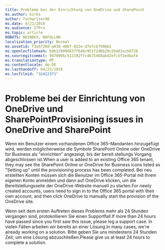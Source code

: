 ```yaml
---
title: Probleme bei der Einrichtung von OneDrive und SharePoint
ms.author: kirks
author: Techwriter40
ms.date: 9/21/2018
ms.audience: ITPro
ms.topic: article
ROBOTS: NOINDEX, NOFOLLOW
localization_priority: Normal
ms.assetid: f3a5720d-a030-40b7-832e-d7e7c6799bb1
ms.openlocfilehash: b9b129996837f646c951f2d0b29c28dd1ecb0728
ms.sourcegitcommit: 9d78905c512192ffc4675468abd2efc5f2e4baf4
ms.translationtype: MT
ms.contentlocale: de-DE
ms.lasthandoff: 04/23/2019
ms.locfileid: "32422371"
---
```

# <a name="provisioning-issues-in-onedrive-and-sharepoint"></a><span data-ttu-id="82499-102">Probleme bei der Einrichtung von OneDrive und SharePoint</span><span class="sxs-lookup"><span data-stu-id="82499-102">Provisioning issues in OneDrive and SharePoint</span></span>

<span data-ttu-id="82499-103">Wenn ein Benutzer einem vorhandenen Office 365-Mandanten hinzugefügt wird, werden möglicherweise die Symbole SharePoint Online oder OneDrive for Business als "einrichten" angezeigt, bis der bereit stellungs Vorgang abgeschlossen ist.</span><span class="sxs-lookup"><span data-stu-id="82499-103">When a user is added to an existing Office 365 tenant, they may see the SharePoint Online or OneDrive for Business icons listed as "Setting up" until the provisioning process has been completed.</span></span> <span data-ttu-id="82499-104">Bei neu erstellten Konten müssen sich die Benutzer im Office 365-Portal mit Ihrem eigenen Konto anmelden und dann auf OneDrive klicken, um die Bereitstellungsseite der OneDrive-Website manuell zu starten.</span><span class="sxs-lookup"><span data-stu-id="82499-104">For newly created accounts, users need to sign in to the Office 365 portal with their own account, and then click OneDrive to manually start the provision of the OneDrive site.</span></span>
  
<span data-ttu-id="82499-105">Wenn seit dem ersten Auftreten dieses Problems mehr als 24 Stunden vergangen sind, protokollieren Sie einen Supportfall.</span><span class="sxs-lookup"><span data-stu-id="82499-105">If more than 24 hours have passed since you first saw this issue, please log a support case.</span></span> <span data-ttu-id="82499-106">In vielen Fällen arbeiten wir bereits an einer Lösung.</span><span class="sxs-lookup"><span data-stu-id="82499-106">In many cases, we're already working on a solution.</span></span> <span data-ttu-id="82499-107">Bitte geben Sie uns mindestens 24 Stunden Zeit, um eine Lösung abzuschließen.</span><span class="sxs-lookup"><span data-stu-id="82499-107">Please give us at least 24 hours to complete a solution.</span></span>
  

